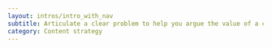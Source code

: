 ```yaml
---
layout: intros/intro_with_nav
subtitle: Articulate a clear problem to help you argue the value of a content strategy. Use evidence to help you know the foundations to put in place for success. 
category: Content strategy
---
```

